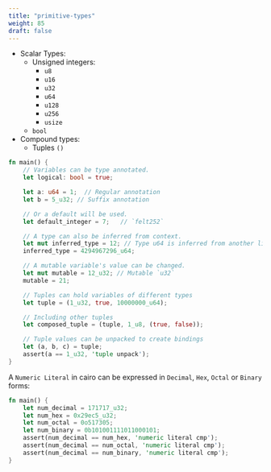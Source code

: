 ```yaml
---
title: "primitive-types"
weight: 85
draft: false
---
```


- Scalar Types:
  - Unsigned integers:
    - `u8`
    - `u16`
    - `u32`
    - `u64`
    - `u128`
    - `u256`
    - `usize`
  - `bool`
- Compound types:
  - Tuples `()`

```rust
fn main() {
    // Variables can be type annotated.
    let logical: bool = true;

    let a: u64 = 1;  // Regular annotation
    let b = 5_u32; // Suffix annotation

    // Or a default will be used.
    let default_integer = 7;   // `felt252`

    // A type can also be inferred from context.
    let mut inferred_type = 12; // Type u64 is inferred from another line.
    inferred_type = 4294967296_u64;

    // A mutable variable's value can be changed.
    let mut mutable = 12_u32; // Mutable `u32`
    mutable = 21;

    // Tuples can hold variables of different types
    let tuple = (1_u32, true, 10000000_u64);

    // Including other tuples
    let composed_tuple = (tuple, 1_u8, (true, false));

    // Tuple values can be unpacked to create bindings
    let (a, b, c) = tuple;
    assert(a == 1_u32, 'tuple unpack');
}
```
A `Numeric Literal` in cairo can be expressed in `Decimal`, `Hex`, `Octal` or `Binary` forms:
```rust
fn main() {
    let num_decimal = 171717_u32;
    let num_hex = 0x29ec5_u32;
    let num_octal = 0o517305;
    let num_binary = 0b101001111011000101;
    assert(num_decimal == num_hex, 'numeric literal cmp');
    assert(num_decimal == num_octal, 'numeric literal cmp');
    assert(num_decimal == num_binary, 'numeric literal cmp');
}
```
